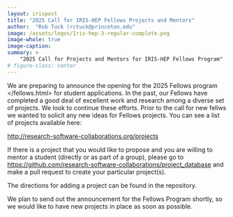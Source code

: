```yaml
---
layout: irispost
title: "2025 Call for IRIS-HEP Fellows Projects and Mentors"
author:  "Rob Tuck (rctuck@princeton.edu"
image: /assets/logos/Iris-hep-3-regular-complete.png
image-whole: true
image-caption: 
summary: >
    "2025 Call for Projects and Mentors for IRIS-HEP Fellows Program"
# figure-class: center
---
```


We are preparing to announce the opening for the 2025 Fellows program </fellows.html> for student applications.  In the past, our Fellows have completed a good deal of excellent work and research among a diverse set of projects.  We look to continue these efforts.  Prior to the call for new fellws we wanted to solicit any new ideas for Fellows projects.  You can see a list of projects available here:
 
<http://research-software-collaborations.org/projects>
 
If there is a project that you would like to propose and you are willing to mentor a student (directly or as part of a group), please go to <https://github.com/research-software-collaborations/project_database> and make a pull request to create your particular project(s).
 
The directions for adding a project can be found in the repository.
 
We plan to send out the announcement for the Fellows Program shortly, so we would like to have new projects in place as soon as possible.
